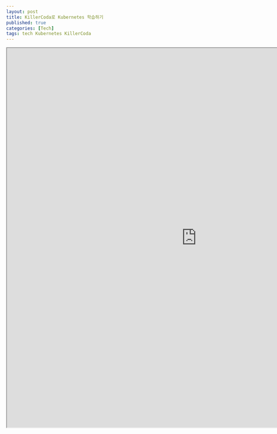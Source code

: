 ```yaml
---
layout: post
title: KillerCoda로 Kubernetes 학습하기
published: true
categories: [Tech]
tags: tech Kubernetes KillerCoda
---
```

<iframe width="1024" height="1024" src="https://docs.google.com/document/d/1AZGH0w28fGSBTdayJM0qab9mmNURNvzzp6BRGQpKxuA/pub?embedded=true"></iframe>      
